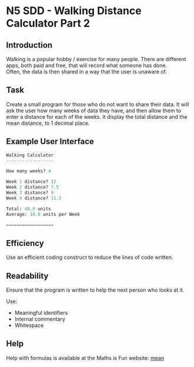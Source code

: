 # N5 SDD - Walking Distance Calculator Part 2


## Introduction

Walking is a popular hobby / exercise for many people.  There are different apps, both paid and free, that will record what someone has done.  
Often, the data is then shared in a way that the user is unaware of.


## Task

Create a small program for those who do not want to share their data.
It will ask the user how many weeks of data they have, and then allow them to enter a distance for each of the weeks.
It display the total distance and the mean distance, to 1 decimal place.


## Example User Interface

``` python
Walking Calculator
------------------

How many weeks? 4

Week 1 distance? 12
Week 2 distance? 7.5
Week 3 distance? 9
Week 4 distance? 11.5

Total: 40.0 units
Average: 10.0 units per Week

==================
```


## Efficiency

Use an efficient coding construct to reduce the lines of code written.


## Readability

Ensure that the program is written to help the next person who looks at it.

Use:

- Meaningful identifiers
- Internal commentary
- Whitespace


## Help

Help with formulas is available at the Maths is Fun website: [mean](https://www.mathsisfun.com/mean.html)
